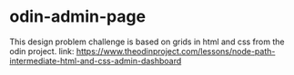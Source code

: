 # odin-admin-page

This design problem challenge is based on grids in html and css from the odin project. 
link: https://www.theodinproject.com/lessons/node-path-intermediate-html-and-css-admin-dashboard